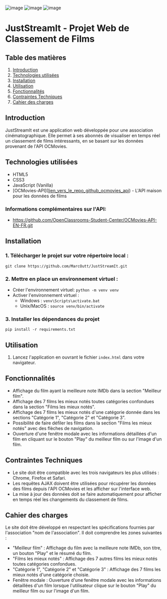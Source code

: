 ![image](https://github.com/MarcOutt/OC_p6/assets/112987151/a6efb1da-f2b7-41bf-9579-151ad808317b)
![image](https://github.com/MarcOutt/OC_p6/assets/112987151/4960ec1a-d5d8-4504-91d0-a56fa45e5122)
![image](https://github.com/MarcOutt/OC_p6/assets/112987151/91e3d929-a890-485c-b923-0822b16189a0)


# JustStreamIt - Projet Web de Classement de Films

## Table des matières
1. [Introduction](#introduction)
2. [Technologies utilisées](#technologies-utilisées)
3. [Installation](#installation)
4. [Utilisation](#utilisation)
5. [Fonctionnalités](#fonctionnalités)
6. [Contraintes Techniques](#contraintes-techniques)
7. [Cahier des charges](#cahier-des-charges)

## Introduction

JustStreamIt est une application web développée pour une association cinématographique. Elle permet à ses abonnés de visualiser en temps réel un classement de films intéressants, en se basant sur les données provenant de l'API OCMovies.

## Technologies utilisées

- HTML5
- CSS3
- JavaScript (Vanilla)
- [OCMovies-API]([lien_vers_le_repo_github_ocmovies_api](http://localhost:8000/api/v1/titles/ )) - L'API maison pour les données de films

### Informations complémentaires sur l'API:
- https://github.com/OpenClassrooms-Student-Center/OCMovies-API-EN-FR.git

## Installation

### 1. Télécharger le projet sur votre répertoire local : 
```
git clone https://github.com/MarcOutt/JustStreamIt.git
```
### 2. Mettre en place un environnement virtuel :
* Créer l'environnement virtuel: `python -m venv venv`
* Activer l'environnement virtuel :
    * Windows : `venv\Scripts\activate.bat`
    * Unix/MacOS : `source venv/bin/activate`
    
### 3. Installer les dépendances du projet
```
pip install -r requirements.txt
```

## Utilisation

1. Lancez l'application en ouvrant le fichier `index.html` dans votre navigateur.

## Fonctionnalités

- Affichage du film ayant la meilleure note IMDb dans la section "Meilleur film".
- Affichage des 7 films les mieux notés toutes catégories confondues dans la section "Films les mieux notés".
- Affichage des 7 films les mieux notés d'une catégorie donnée dans les sections "Catégorie 1", "Catégorie 2" et "Catégorie 3".
- Possibilité de faire défiler les films dans la section "Films les mieux notés" avec des flèches de navigation.
- Ouverture d'une fenêtre modale avec les informations détaillées d'un film en cliquant sur le bouton "Play" du meilleur film ou sur l'image d'un film.

## Contraintes Techniques

- Le site doit être compatible avec les trois navigateurs les plus utilisés : Chrome, Firefox et Safari.
- Les requêtes AJAX doivent être utilisées pour récupérer les données des films depuis l'API OCMovies et les afficher sur l'interface web.
- La mise à jour des données doit se faire automatiquement pour afficher en temps réel les changements du classement de films.

## Cahier des charges

Le site doit être développé en respectant les spécifications fournies par l'association "nom de l'association". Il doit comprendre les zones suivantes :
- "Meilleur film" : Affichage du film avec la meilleure note IMDb, son titre, un bouton "Play" et le résumé du film.
- "Films les mieux notés" : Affichage des 7 autres films les mieux notés toutes catégories confondues.
- "Catégorie 1", "Catégorie 2" et "Catégorie 3" : Affichage des 7 films les mieux notés d'une catégorie choisie.
- Fenêtre modale : Ouverture d'une fenêtre modale avec les informations détaillées d'un film lorsque l'utilisateur clique sur le bouton "Play" du meilleur film ou sur l'image d'un film.
